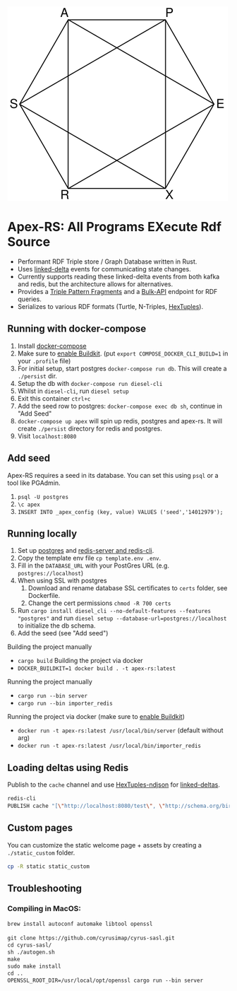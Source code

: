 ![Apex-RS Logo](./static/logo_title.svg)

# Apex-RS: All Programs EXecute Rdf Source

- Performant RDF Triple store / Graph Database written in Rust.
- Uses [linked-delta](https://github.com/ontola/linked-delta) events for communicating state changes.
- Currently supports reading these linked-delta events from both kafka and redis, but the architecture allows for alternatives.
- Provides a [Triple Pattern Fragments](https://linkeddatafragments.org/specification/triple-pattern-fragments/) and a [Bulk-API](https://github.com/ontola/bulk-api) endpoint for RDF queries.
- Serializes to various RDF formats (Turtle, N-Triples, [HexTuples](https://github.com/ontola/hextuples)).

## Running with docker-compose

1. Install [docker-compose](https://docs.docker.com/compose/install/)
1. Make sure to [enable Buildkit](https://www.docker.com/blog/faster-builds-in-compose-thanks-to-buildkit-support/). (put `export COMPOSE_DOCKER_CLI_BUILD=1` in your `.profile` file)
1. For initial setup, start postgres `docker-compose run db`. This will create a `./persist` dir.
1. Setup the db with `docker-compose run diesel-cli`
1. Whilst in `diesel-cli`, run `diesel setup`
1. Exit this container `ctrl+c`
1. Add the seed row to postgres: `docker-compose exec db sh`, continue in "Add Seed"
1. `docker-compose up apex` will spin up redis, postgres and apex-rs. It will create `./persist` directory for redis and postgres.
1. Visit `localhost:8080`

## Add seed

Apex-RS requires a seed in its database.
You can set this using `psql` or a tool like PGAdmin.

1. `psql -U postgres`
1. `\c apex`
1. `INSERT INTO _apex_config (key, value) VALUES ('seed','14012979');`

## Running locally

1. Set up [postgres](https://www.postgresql.org/docs/current/tutorial-install.html) and [redis-server and redis-cli](https://redis.io/topics/quickstart).
1. Copy the template env file `cp template.env .env`.
1. Fill in the `DATABASE_URL` with your PostGres URL (e.g. `postgres://localhost`)
1. When using SSL with postgres
    1. Download and rename database SSL certificates to `certs` folder, see Dockerfile.
    1. Change the cert permissions `chmod -R 700 certs`
1. Run `cargo install diesel_cli --no-default-features --features "postgres"` and run `diesel setup --database-url=postgres://localhost` to initialize the db schema.
1. Add the seed (see "Add seed")

Building the project manually
- `cargo build`
Building the project via docker
- `DOCKER_BUILDKIT=1 docker build . -t apex-rs:latest`

Running the project manually
- `cargo run --bin server`
- `cargo run --bin importer_redis`

Running the project via docker (make sure to [enable Buildkit](https://www.docker.com/blog/faster-builds-in-compose-thanks-to-buildkit-support/))
- `docker run -t apex-rs:latest /usr/local/bin/server` (default without arg)
- `docker run -t apex-rs:latest /usr/local/bin/importer_redis`

## Loading deltas using Redis

Publish to the `cache` channel and use [HexTuples-ndjson](https://github.com/ontola/hextuples) for [linked-deltas](https://github.com/ontola/linked-delta).

```sh
redis-cli
PUBLISH cache "[\"http://localhost:8080/test\", \"http://schema.org/birthDate\", \"1955-06-08\", \"http://www.w3.org/2001/XMLSchema#date\", \"\", \"http://purl.org/linked-delta/replace\"]"
```

## Custom pages

You can customize the static welcome page + assets by creating a `./static_custom` folder.

```sh
cp -R static static_custom
```

## Troubleshooting

### Compiling in MacOS:

```
brew install autoconf automake libtool openssl

git clone https://github.com/cyrusimap/cyrus-sasl.git
cd cyrus-sasl/
sh ./autogen.sh
make
sudo make install
cd ..
OPENSSL_ROOT_DIR=/usr/local/opt/openssl cargo run --bin server
```
